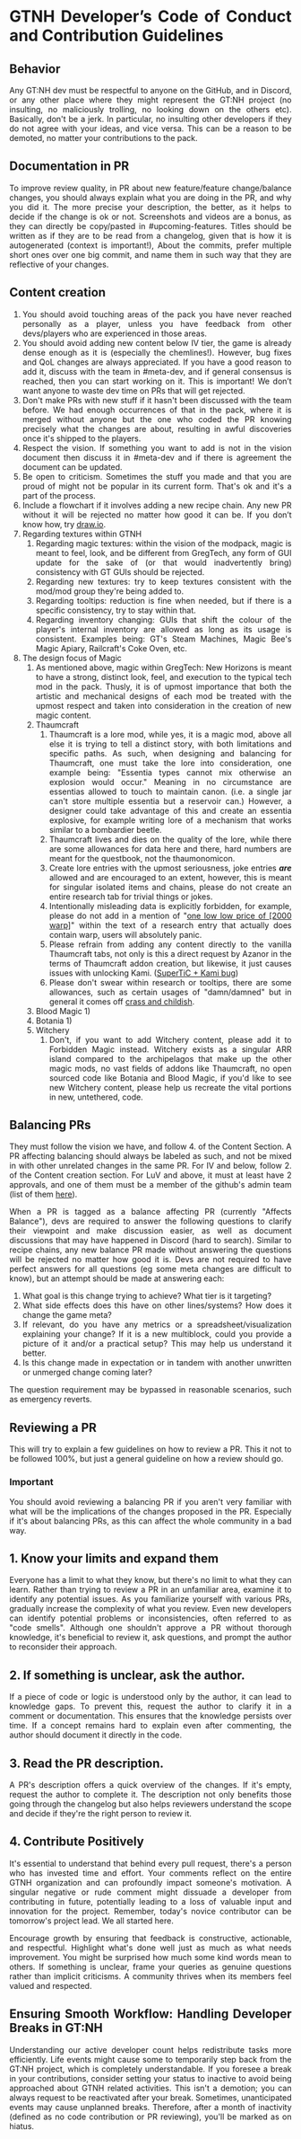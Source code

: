 <div align="justify">

# GTNH Developer’s Code of Conduct and Contribution Guidelines

## Behavior
Any GT:NH dev must be respectful to anyone on the GitHub, and in Discord, or any other place where they might represent the GT:NH project (no insulting, no maliciously trolling, no looking down on the others etc). Basically, don't be a jerk. In particular, no insulting other developers if they do not agree with your ideas, and vice versa. This can be a reason to be demoted, no matter your contributions to the pack.

## Documentation in PR
To improve review quality, in PR about new feature/feature change/balance changes, you should always explain what you are doing in the PR, and why you did it. The more precise your description, the better, as it helps to decide if the change is ok or not. Screenshots and videos are a bonus, as they can directly be copy/pasted in #upcoming-features. Titles should be written as if they are to be read from a changelog, given that is how it is autogenerated (context is important!), About the commits, prefer multiple short ones over one big commit, and name them in such way that they are reflective of your changes.

## Content creation
1) You should avoid touching areas of the pack you have never reached personally as a player, unless you have feedback from other devs/players who are experienced in those areas.
2) You should avoid adding new content below IV tier, the game is already dense enough as it is (especially the chemlines!). However, bug fixes and QoL changes are always appreciated. If you have a good reason to add it, discuss with the team in #meta-dev, and if general consensus is reached, then you can start working on it. This is important! We don’t want anyone to waste dev time on PRs that will get rejected.
3) Don't make PRs with new stuff if it hasn't been discussed with the team before. We had enough occurrences of that in the pack, where it is merged without anyone but the one who coded the PR knowing precisely what the changes are about, resulting in awful discoveries once it's shipped to the players.
4) Respect the vision. If something you want to add is not in the vision document then discuss it in #meta-dev and if there is agreement the document can be updated.
5) Be open to criticism. Sometimes the stuff you made and that you are proud of might not be popular in its current form. That's ok and it's a part of the process.
6) Include a flowchart if it involves adding a new recipe chain. Any new PR without it will be rejected no matter how good it can be. If you don’t know how, try [draw.io](https://draw.io).
7) Regarding textures within GTNH
   1) Regarding magic textures: within the vision of the modpack, magic is meant to feel, look, and be different from GregTech, any form of GUI update for the sake of (or that would inadvertently bring) consistency with GT GUIs should be rejected.
   2) Regarding new textures: try to keep textures consistent with the mod/mod group they're being added to.
   3) Regarding tooltips: reduction is fine when needed, but if there is a specific consistency, try to stay within that.
   4) Regarding inventory changing: GUIs that shift the colour of the player's internal inventory are allowed as long as its usage is consistent. Examples being: GT's Steam Machines, Magic Bee's Magic Apiary, Railcraft's Coke Oven, etc.
8) The design focus of Magic
   1) As mentioned above, magic within GregTech: New Horizons is meant to have a strong, distinct look, feel, and execution to the typical tech mod in the pack. Thusly, it is of upmost importance that both the artistic and mechanical designs of each mod be treated with the upmost respect and taken into consideration in the creation of new magic content.
   2) Thaumcraft
      1) Thaumcraft is a lore mod, while yes, it is a magic mod, above all else it is trying to tell a distinct story, with both limitations and specific paths. As such, when designing and balancing for Thaumcraft, one must take the lore into consideration, one example being: "Essentia types cannot mix otherwise an explosion would occur." Meaning in no circumstance are essentias allowed to touch to maintain canon. (i.e. a single jar can't store multiple essentia but a reservoir can.) However, a designer could take advantage of this and create an essentia explosive, for example writing lore of a mechanism that works similar to a bombardier beetle.
      2) Thaumcraft lives and dies on the quality of the lore, while there are some allowances for data here and there, hard numbers are meant for the questbook, not the thaumonomicon. 
      3) Create lore entries with the upmost seriousness, joke entries ***are*** allowed and are encouraged to an extent, however, this is meant for singular isolated items and chains, please do not create an entire research tab for trivial things or jokes.
      4) Intentionally misleading data is explicitly forbidden, for example, please do not add in a mention of "[one low low price of [2000 warp]](https://github.com/GTNewHorizons/thaumicinsurgence/commit/8e941936a5fe3fa0bee05a3f498f571859da3136)" within the text of a research entry that actually does contain warp, users will absolutely panic.
      5) Please refrain from adding any content directly to the vanilla Thaumcraft tabs, not only is this a direct request by Azanor in the terms of Thaumcraft addon creation, but likewise, it just causes issues with unlocking Kami. ([SuperTiC + Kami bug](https://github.com/GTNewHorizons/Super-TiC/pull/3))
      6) Please don't swear within research or tooltips, there are some allowances, such as certain usages of "damn/damned" but in general it comes off [crass and childish](https://github.com/GTNewHorizons/thaumicinsurgence/commit/8e941936a5fe3fa0bee05a3f498f571859da3136).
   3) Blood Magic
      1) 
   4) Botania
      1) 
   5) Witchery
       1) Don't, if you want to add Witchery content, please add it to Forbidden Magic instead. Witchery  exists as a singular ARR island compared to the archipelagos that make up the other magic mods, no vast fields of addons like Thaumcraft, no open sourced code like Botania and Blood Magic, if you'd like to see new Witchery content, please help us recreate the vital portions in new, untethered, code.

## Balancing PRs
They must follow the vision we have, and follow 4. of the Content Section. A PR affecting balancing should always be labeled as such, and not be mixed in with other unrelated changes in the same PR. For IV and below, follow 2. of the Content creation section. For LuV and above, it must at least have 2 approvals, and one of them must be a member of the github's admin team (list of them [here](https://github.com/orgs/GTNewHorizons/teams/admin)).

When a PR is tagged as a balance affecting PR (currently "Affects Balance"), devs are required to answer the following questions to clarify their viewpoint and make discussion easier, as well as document discussions that may have happened in Discord (hard to search). Similar to recipe chains, any new balance PR made without answering the questions will be rejected no matter how good it is. Devs are not required to have perfect answers for all questions (eg some meta changes are difficult to know), but an attempt should be made at answering each:
1. What goal is this change trying to achieve? What tier is it targeting?
2. What side effects does this have on other lines/systems? How does it change the game meta?
3. If relevant, do you have any metrics or a spreadsheet/visualization explaining your change? If it is a new multiblock, could you provide a picture of it and/or a practical setup? This may help us understand it better.
4. Is this change made in expectation or in tandem with another unwritten or unmerged change coming later?

The question requirement may be bypassed in reasonable scenarios, such as emergency reverts.

## Reviewing a PR
This will try to explain a few guidelines on how to review a PR. This it not to be followed 100%, but just a general guideline on how a review should go.

### Important
You should avoid reviewing a balancing PR if you aren't very familiar with what will be the implications of the changes proposed in the PR. Especially if it's about balancing PRs, as this can affect the whole community in a bad way.

## 1. Know your limits and expand them
Everyone has a limit to what they know, but there's no limit to what they can learn. Rather than trying to review a PR in an unfamiliar area, examine it to identify any potential issues. As you familiarize yourself with various PRs, gradually increase the complexity of what you review. Even new developers can identify potential problems or inconsistencies, often referred to as "code smells". Although one shouldn't approve a PR without thorough knowledge, it's beneficial to review it, ask questions, and prompt the author to reconsider their approach.

## 2. If something is unclear, ask the author.
If a piece of code or logic is understood only by the author, it can lead to knowledge gaps. To prevent this, request the author to clarify it in a comment or documentation. This ensures that the knowledge persists over time. If a concept remains hard to explain even after commenting, the author should document it directly in the code.

## 3. Read the PR description.
A PR's description offers a quick overview of the changes. If it's empty, request the author to complete it. The description not only benefits those going through the changelog but also helps reviewers understand the scope and decide if they're the right person to review it.

## 4. Contribute Positively
It's essential to understand that behind every pull request, there's a person who has invested time and effort. Your comments reflect on the entire GTNH organization and can profoundly impact someone's motivation. A singular negative or rude comment might dissuade a developer from contributing in future, potentially leading to a loss of valuable input and innovation for the project. Remember, today's novice contributor can be tomorrow's project lead. We all started here.

Encourage growth by ensuring that feedback is constructive, actionable, and respectful. Highlight what's done well just as much as what needs improvement. You might be surprised how much some kind words mean to others. If something is unclear, frame your queries as genuine questions rather than implicit criticisms. A community thrives when its members feel valued and respected.

## Ensuring Smooth Workflow: Handling Developer Breaks in GT:NH
Understanding our active developer count helps redistribute tasks more efficiently. Life events might cause some to temporarily step back from the GT:NH project, which is completely understandable. If you foresee a break in your contributions, consider setting your status to inactive to avoid being approached about GTNH related activities. This isn't a demotion; you can always request to be reactivated after your break. Sometimes, unanticipated events may cause unplanned breaks. Therefore, after a month of inactivity (defined as no code contribution or PR reviewing), you'll be marked as on hiatus.
</div>
